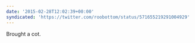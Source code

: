 ```yaml
---
date: '2015-02-28T12:02:39+00:00'
syndicated: 'https://twitter.com/roobottom/status/571655219291004929'
---
```

Brought a cot.
